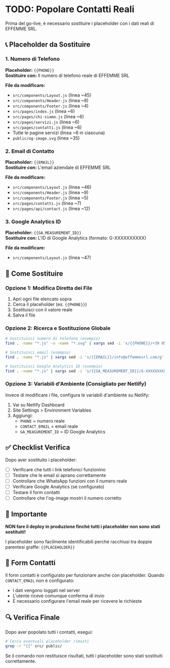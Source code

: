 # TODO: Popolare Contatti Reali

Prima del go-live, è necessario sostituire i placeholder con i dati reali di EFFEMME SRL.

## 📞 Placeholder da Sostituire

### 1. Numero di Telefono
**Placeholder:** `{{PHONE}}`  
**Sostituire con:** Il numero di telefono reale di EFFEMME SRL

**File da modificare:**
- `src/components/Layout.js` (linea ~45)
- `src/components/Header.js` (linea ~8)
- `src/components/Footer.js` (linea ~4)
- `src/pages/index.js` (linea ~6)
- `src/pages/chi-siamo.js` (linea ~6)
- `src/pages/servizi.js` (linea ~6)
- `src/pages/contatti.js` (linea ~6)
- Tutte le pagine servizi (linea ~6 in ciascuna)
- `public/og-image.svg` (linea ~35)

### 2. Email di Contatto
**Placeholder:** `{{EMAIL}}`  
**Sostituire con:** L'email aziendale di EFFEMME SRL

**File da modificare:**
- `src/components/Layout.js` (linea ~46)
- `src/components/Header.js` (linea ~9)
- `src/components/Footer.js` (linea ~5)
- `src/pages/contatti.js` (linea ~7)
- `src/pages/api/contact.js` (linea ~12)

### 3. Google Analytics ID
**Placeholder:** `{{GA_MEASUREMENT_ID}}`  
**Sostituire con:** L'ID di Google Analytics (formato: G-XXXXXXXXXX)

**File da modificare:**
- `src/components/Layout.js` (linea ~47)

## 🔧 Come Sostituire

### Opzione 1: Modifica Diretta dei File
1. Apri ogni file elencato sopra
2. Cerca il placeholder (es. `{{PHONE}}`)
3. Sostituisci con il valore reale
4. Salva il file

### Opzione 2: Ricerca e Sostituzione Globale
```bash
# Sostituisci numero di telefono (esempio)
find . -name "*.js" -o -name "*.svg" | xargs sed -i 's/{{PHONE}}/+39 0544 123456/g'

# Sostituisci email (esempio)
find . -name "*.js" | xargs sed -i 's/{{EMAIL}}/info@effemmesrl.com/g'

# Sostituisci Google Analytics ID (esempio)
find . -name "*.js" | xargs sed -i 's/{{GA_MEASUREMENT_ID}}/G-XXXXXXXXXX/g'
```

### Opzione 3: Variabili d'Ambiente (Consigliato per Netlify)
Invece di modificare i file, configura le variabili d'ambiente su Netlify:

1. Vai su Netlify Dashboard
2. Site Settings > Environment Variables
3. Aggiungi:
   - `PHONE` = numero reale
   - `CONTACT_EMAIL` = email reale  
   - `GA_MEASUREMENT_ID` = ID Google Analytics

## ✅ Checklist Verifica

Dopo aver sostituito i placeholder:

- [ ] Verificare che tutti i link telefonici funzionino
- [ ] Testare che le email si aprano correttamente
- [ ] Controllare che WhatsApp funzioni con il numero reale
- [ ] Verificare Google Analytics (se configurato)
- [ ] Testare il form contatti
- [ ] Controllare che l'og-image mostri il numero corretto

## 🚨 Importante

**NON fare il deploy in produzione finché tutti i placeholder non sono stati sostituiti!**

I placeholder sono facilmente identificabili perché racchiusi tra doppie parentesi graffe: `{{PLACEHOLDER}}`

## 📧 Form Contatti

Il form contatti è configurato per funzionare anche con placeholder. Quando `CONTACT_EMAIL` non è configurato:
- I dati vengono loggati nel server
- L'utente riceve comunque conferma di invio
- È necessario configurare l'email reale per ricevere le richieste

## 🔍 Verifica Finale

Dopo aver popolato tutti i contatti, esegui:
```bash
# Cerca eventuali placeholder rimasti
grep -r "{{" src/ public/
```

Se il comando non restituisce risultati, tutti i placeholder sono stati sostituiti correttamente.